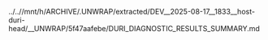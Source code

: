 ../..//mnt/h/ARCHIVE/.UNWRAP/extracted/DEV__2025-08-17__1833__host-duri-head/__UNWRAP/5f47aafebe/DURI_DIAGNOSTIC_RESULTS_SUMMARY.md
